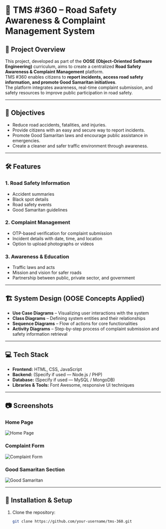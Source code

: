 # 🚦 TMS #360 – Road Safety Awareness & Complaint Management System

## 📌 Project Overview
This project, developed as part of the **OOSE (Object-Oriented Software Engineering)** curriculum, aims to create a centralized **Road Safety Awareness & Complaint Management** platform.  
TMS #360 enables citizens to **report incidents, access road safety information, and promote Good Samaritan initiatives**.  
The platform integrates awareness, real-time complaint submission, and safety resources to improve public participation in road safety.

---

## 🎯 Objectives
- Reduce road accidents, fatalities, and injuries.
- Provide citizens with an easy and secure way to report incidents.
- Promote Good Samaritan laws and encourage public assistance in emergencies.
- Create a cleaner and safer traffic environment through awareness.

---

## 🛠 Features
### 1. Road Safety Information
- Accident summaries
- Black spot details
- Road safety events
- Good Samaritan guidelines

### 2. Complaint Management
- OTP-based verification for complaint submission
- Incident details with date, time, and location
- Option to upload photographs or videos

### 3. Awareness & Education
- Traffic laws and acts
- Mission and vision for safer roads
- Partnership between public, private sector, and government

---

## 🏗 System Design (OOSE Concepts Applied)
- **Use Case Diagrams** – Visualizing user interactions with the system
- **Class Diagrams** – Defining system entities and their relationships
- **Sequence Diagrams** – Flow of actions for core functionalities
- **Activity Diagrams** – Step-by-step process of complaint submission and safety information retrieval

---

## 💻 Tech Stack
- **Frontend:** HTML, CSS, JavaScript
- **Backend:** (Specify if used — Node.js / PHP)
- **Database:** (Specify if used — MySQL / MongoDB)
- **Libraries & Tools:** Font Awesome, responsive UI techniques

---

## 📷 Screenshots
### Home Page
![Home Page](screenshots/home.png)

### Complaint Form
![Complaint Form](screenshots/complaint.png)

### Good Samaritan Section
![Good Samaritan](screenshots/good_samaritan.png)

---

## 🚀 Installation & Setup
1. Clone the repository:
   ```bash
   git clone https://github.com/your-username/tms-360.git

